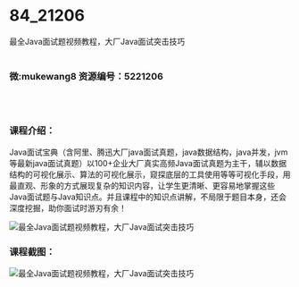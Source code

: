 # 84_21206
最全Java面试题视频教程，大厂Java面试突击技巧
<br/></br>
<h3>微:mukewang8 资源编号：5221206</h3>
<br/></br>
<h3>课程介绍：</h3>
<p><a title="查看与 Java面试 相关的文章" target="_blank">Java面试</a>宝典（含阿里、腾迅大厂java面试真题，java数据结构，java并发，jvm等最新java面试真题）以100+企业大厂真实高频Java面试真题为主干，辅以数据结构的可视化展示、算法的可视化展示，窥探底层的工具使用等等可视化手段，用最直观、形象的方式展现复杂的知识内容，让学生更清晰、更容易地掌握这些Java面试题与Java知识点。并且课程中的知识点讲解，不局限于题目本身，还会深度挖掘，助你面试时游刃有余！</p>
<p><img src="https://www.ko996.com/wp-content/uploads/img/2021/09/1-52-300x156.png" alt="最全Java面试题视频教程，大厂Java面试突击技巧"></p>
<div class="info-desc">
<h3>课程截图：</h3>
<p><img src="https://www.ko996.com/wp-content/uploads/img/2021/09/2-50.png" alt="最全Java面试题视频教程，大厂Java面试突击技巧"></p>


			
</div>

